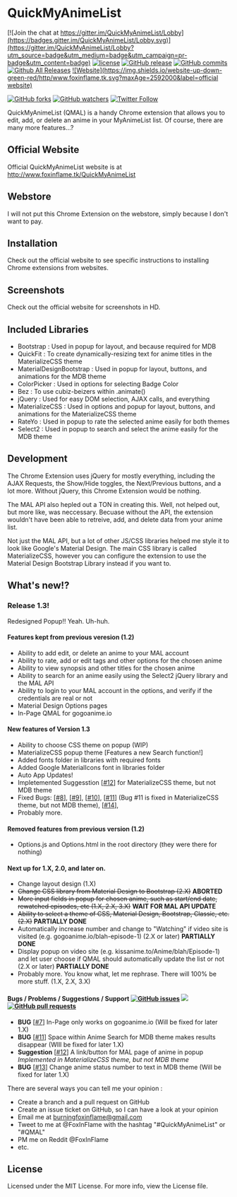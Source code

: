 # QuickMyAnimeList
[![Join the chat at https://gitter.im/QuickMyAnimeList/Lobby](https://badges.gitter.im/QuickMyAnimeList/Lobby.svg)](https://gitter.im/QuickMyAnimeList/Lobby?utm_source=badge&utm_medium=badge&utm_campaign=pr-badge&utm_content=badge) [![license](https://img.shields.io/github/license/FoxInFlame/QuickMyAnimeList.svg?maxAge=2592000)]() [![GitHub release](https://img.shields.io/github/release/FoxInFlame/QuickMyAnimeList.svg?maxAge=2592000)](https://github.com/FoxInFlame/QuickMyAnimeList/releases) [![GitHub commits](https://img.shields.io/github/commits-since/FoxInFlame/QuickMyAnimeList/1.2.svg?maxAge=2592000)]() [![Github All Releases](https://img.shields.io/github/downloads/FoxInFlame/QuickMyAnimeList/total.svg?maxAge=2592000)]() [![Website](https://img.shields.io/website-up-down-green-red/http/www.foxinflame.tk.svg?maxAge=2592000&label=official website)](http://www.foxinflame.tk/QuickMyAnimeList)

[![GitHub forks](https://img.shields.io/github/forks/FoxInFlame/QuickMyAnimeList.svg?style=social&label=Fork&maxAge=2592000)]()
[![GitHub watchers](https://img.shields.io/github/watchers/FoxInFlame/QuickMyAnimeList.svg?style=social&label=Watch&maxAge=2592000)]() [![Twitter Follow](https://img.shields.io/twitter/follow/FoxInFlame.svg?style=social&label=Follow&maxAge=2592000)]()

QuickMyAnimeList (QMAL) is a handy Chrome extension that allows you to edit, add, or delete an anime in your MyAnimeList list. Of course, there are many more features...? 

## Official Website
Official QuickMyAnimeList website is at http://www.foxinflame.tk/QuickMyAnimeList

## Webstore
I will not put this Chrome Extension on the webstore, simply because I don't want to pay.

## Installation
Check out the official website to see specific instructions to installing Chrome extensions from websites.

## Screenshots
Check out the official website for screenshots in HD.

## Included Libraries
- Bootstrap : Used in popup for layout, and because required for MDB
- QuickFit : To create dynamically-resizing text for anime titles in the MaterializeCSS theme
- MaterialDesignBootstrap : Used in popup for layout, buttons, and animations for the MDB theme
- ColorPicker : Used in options for selecting Badge Color
- Bez : To use cubiz-beizers within .animate()
- jQuery : Used for easy DOM selection, AJAX calls, and everything
- MaterializeCSS : Used in options and popup for layout, buttons, and animations for the MaterializeCSS theme
- RateYo : Used in popup to rate the selected anime easily for both themes
- Select2 : Used in popup to search and select the anime easily for the MDB theme

## Development
The Chrome Extension uses jQuery for mostly everything, including the AJAX Requests, the Show/Hide toggles, the Next/Previous buttons, and a lot more. Without jQuery, this Chrome Extension would be nothing.

The MAL API also hepled out a TON in creating this. Well, not helped out, but more like, was neccessary. Becuase without the API, the extension wouldn't have been able to retreive, add, and delete data from your anime list.

Not just the MAL API, but a lot of other JS/CSS libraries helped me style it to look like Google's Material Design. The main CSS library is called MaterializeCSS, however you can configure the extension to use the Material Design Bootstrap Library instead if you want to.


## What's new!?
### Release 1.3!

Redesigned Popup!! Yeah. Uh-huh.

#### Features kept from previous veresion (1.2)

- Ability to add edit, or delete an anime to your MAL account
- Ability to rate, add or edit tags and other options for the chosen anime
- Ability to view synopsis and other titles for the chosen anime
- Ability to search for an anime easily using the Select2 jQuery library and the MAL API
- Ability to login to your MAL account in the options, and verify if the credentials are real or not
- Material Design Options pages
- In-Page QMAL for gogoanime.io

#### New features of Version 1.3

- Ability to choose CSS theme on popup (WIP)
- MaterializeCSS popup theme [Features a new Search function!]
- Added fonts folder in libraries with required fonts
- Added Google MaterialIcons font in libraries folder
- Auto App Updates! 
- Impletemented Suggesstion [[#12](https://github.com/FoxInFlame/QuickMyAnimeList/issues/12)] for MaterializeCSS theme, but not MDB theme 
- Fixed Bugs:  [[#8](https://github.com/FoxInFlame/QuickMyAnimeList/issues/8)], [[#9](https://github.com/FoxInFlame/QuickMyAnimeList/issues/9)], [[#10](https://github.com/FoxInFlame/QuickMyAnimeList/issues/10)],  [[#11](https://github.com/FoxInFlame/QuickMyAnimeList/issues/11)] (Bug #11 is fixed in MaterializeCSS theme, but not MDB theme), [[#14](https://github.com/FoxInFlame/QuickMyAnimeList/issues/14)], 
- Probably more.

#### Removed features from previous version (1.2)

- Options.js and Options.html in the root directory (they were there for nothing)

#### Next up for 1.X, 2.0, and later on.

- Change layout design (1.X)
- ~~Change CSS library from Material Design to Bootstrap (2.X)~~ **ABORTED**
- ~~More input fields in popup for chosen anime, such as start/end date, rewatched episodes, etc (1.X, 2.X, 3.X)~~ **WAIT FOR MAL API UPDATE**
- ~~Ability to select a theme of CSS, Material Design, Bootstrap, Classic, etc. (2.X)~~ **PARTIALLY DONE**
- Automatically increase number and change to "Watching" if video site is visited (e.g. gogoanime.io/blah-episode-1) (2.X or later) **PARTIALLY DONE**
- Display popup on video site (e.g. kissanime.to/Anime/blah/Episode-1) and let user choose if QMAL should automatically update the list or not (2.X or later) **PARTIALLY DONE**
- Probably more. You know what, let me rephrase. There will 100% be more stuff. (1.X, 2.X, 3.X)

#### Bugs / Problems / Suggestions / Support [![GitHub issues](https://img.shields.io/github/issues-raw/FoxInFlame/QuickMyAnimeList.svg?maxAge=2592000)]() [![](https://img.shields.io/github/issues-closed-raw/FoxInFlame/QuickMyAnimeList.svg?maxAge=2592000)]() [![GitHub pull requests](https://img.shields.io/github/issues-pr/FoxInFlame/QuickMyAnimeList.svg?maxAge=2592000)]()

- **BUG** [[#7](https://github.com/FoxInFlame/QuickMyAnimeList/issues/7)] In-Page only works on gogoanime.io (Will be fixed for later 1.X)
- **BUG** [[#11](https://github.com/FoxInFlame/QuickMyAnimeList/issues/11)] Space within Anime Search for MDB theme makes results disappear (WIll be fixed for later 1.X)
- **Suggestion** [[#12](https://github.com/FoxInFlame/QuickMyAnimeList/issues/12)] A link/button for MAL page of anime in popup *Implemented in MaterializeCSS theme, but not MDB theme*
- **BUG** [[#13](https://github.com/FoxInFlame/QuickMyAnimeList/issues/13)] Change anime status number to text in MDB theme (Will be fixed for later 1.X)

There are several ways you can tell me your opinion :

- Create a branch and a pull request on GitHub
- Create an issue ticket on GitHub, so I can have a look at your opinion
- Email me at burningfoxinflame@gmail.com
- Tweet to me at @FoxInFlame with the hashtag "#QuickMyAnimeList" or "#QMAL"
- PM me on Reddit @FoxInFlame
- etc.

## License
Licensed under the MIT License. For more info, view the License file.

